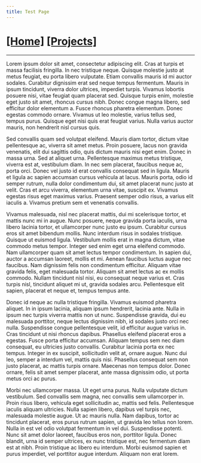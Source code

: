 ```yaml
---
title: Test Page
---
```

# [[Home]][2] [[Projects]][0]
---

Lorem ipsum dolor sit amet, consectetur adipiscing elit. Cras at turpis et
massa facilisis fringilla. In nec tristique neque. Quisque molestie justo at
metus feugiat, eu porta libero vulputate. Etiam convallis mauris id mi auctor
sodales. Curabitur dignissim erat sed neque tempus fermentum. Mauris in ipsum
tincidunt, viverra dolor ultrices, imperdiet turpis. Vivamus lobortis posuere
nisi, vitae feugiat quam placerat sed. Quisque turpis enim, molestie eget justo
sit amet, rhoncus cursus nibh. Donec congue magna libero, sed efficitur dolor
elementum a. Fusce rhoncus pharetra elementum. Donec egestas commodo ornare.
Vivamus ut leo molestie, varius tellus sed, tempus purus. Quisque eget nisi
quis erat feugiat varius. Nulla varius auctor mauris, non hendrerit nisl cursus
quis.

Sed convallis quam sed volutpat eleifend. Mauris diam tortor, dictum vitae
pellentesque ac, viverra sit amet metus. Proin posuere, lacus non gravida
venenatis, elit dui sagittis odio, quis dictum mauris nisi eget enim. Donec in
massa urna. Sed at aliquet urna. Pellentesque maximus metus tristique, viverra
est at, vestibulum diam. In nec sem placerat, faucibus neque ac, porta orci.
Donec vel justo id erat convallis consequat sed in ligula. Mauris et ligula ac
sapien accumsan cursus vehicula at lacus. Mauris porta, odio id semper rutrum,
nulla dolor condimentum dui, sit amet placerat nunc justo at velit. Cras et
arcu viverra, elementum urna vitae, suscipit ex. Vivamus egestas risus eget
maximus varius. Praesent semper odio risus, a varius elit iaculis a. Vivamus
pretium sem et venenatis convallis.

Vivamus malesuada, nisl nec placerat mattis, dui mi scelerisque tortor, et
mattis nunc mi in augue. Nunc posuere, neque gravida porta iaculis, urna libero
lacinia tortor, et ullamcorper nunc justo eu ipsum. Curabitur cursus eros sit
amet bibendum mollis. Nunc interdum risus in sodales tristique. Quisque ut
euismod ligula. Vestibulum mollis erat in magna dictum, vitae commodo metus
tempor. Integer sed enim eget urna eleifend commodo. Nam ullamcorper quam sit
amet lectus tempor condimentum. In sapien dui, auctor a accumsan laoreet,
mollis et mi. Aenean faucibus luctus augue nec faucibus. Nam dignissim felis
non condimentum efficitur. Aliquam vitae gravida felis, eget malesuada tortor.
Aliquam sit amet lectus ac ex mollis commodo. Nullam tincidunt nisl nisi, eu
consequat neque varius et. Cras turpis nisl, tincidunt aliquet mi ut, gravida
sodales arcu. Pellentesque elit sapien, placerat et neque et, tempus tempus
ante.

Donec id neque ac nulla tristique fringilla. Vivamus euismod pharetra aliquet.
In in ipsum lacinia, aliquam ipsum hendrerit, lacinia ante. Nulla in ipsum nec
turpis viverra mattis non ut nunc. Suspendisse gravida, dui eu malesuada
porttitor, neque lectus dignissim nibh, id sodales justo orci nec nulla.
Suspendisse congue pellentesque velit, id efficitur augue varius in. Cras
tincidunt ut nisi rhoncus dapibus. Phasellus eleifend placerat eros a egestas.
Fusce porta efficitur accumsan. Aliquam tempus sem nec diam consequat, eu
ultricies justo convallis. Curabitur lacinia porta ex nec tempus. Integer in ex
suscipit, sollicitudin velit at, ornare augue. Nunc dui leo, semper a interdum
vel, mattis quis nisi. Phasellus consequat sem non justo placerat, ac mattis
turpis ornare. Maecenas non tempus dolor. Donec ornare, felis sit amet semper
placerat, ante massa dignissim odio, ut porta metus orci ac purus.

Morbi nec ullamcorper massa. Ut eget urna purus. Nulla vulputate dictum
vestibulum. Sed convallis sem magna, nec convallis sem ullamcorper in. Proin
risus libero, vehicula eget sollicitudin ac, mattis sed felis. Pellentesque
iaculis aliquam ultricies. Nulla sapien libero, dapibus vel turpis nec,
malesuada molestie augue. Ut ac mauris nulla. Nam dapibus, tortor ac tincidunt
placerat, eros purus rutrum sapien, ut gravida leo tellus non lorem. Nulla in
est vel odio volutpat fermentum in vel dui. Suspendisse potenti. Nunc sit amet
dolor laoreet, faucibus eros non, porttitor ligula. Donec blandit, urna id
semper ultrices, ex nunc tristique est, nec fermentum diam est at nibh. Proin
tristique ac libero eu interdum. Morbi euismod sapien et purus imperdiet, vel
porttitor augue interdum. Aliquam non erat lorem.

[0]: /projects/
[2]: /

